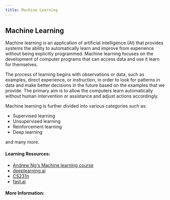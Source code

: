 ```yaml
---
title: Machine Learning
---
```


## Machine Learning
Machine learning is an application of artificial intelligence (AI) that provides systems the ability to automatically learn and improve from experience without being explicitly programmed. Machine learning focuses on the development of computer programs that can access data and use it learn for themselves.

The process of learning begins with observations or data, such as examples, direct experience, or instruction, in order to look for patterns in data and make better decisions in the future based on the examples that we provide. The primary aim is to allow the computers learn automatically without human intervention or assistance and adjust actions accordingly.

Machine learning is further divided into various categories such as:
* Supervised learning
* Unsupervised learning
* Reinforcement learning
* Deep learning

and many more.

#### Learning Resources:
* <a href="http://ml-class.org">Andrew Ng's Machine learning course</a>
* <a href="https://www.deeplearning.ai/">deeplearning.ai</a>
* <a href="http://cs231n.stanford.edu/">CS231n</a>
* <a href="http://course.fast.ai/">fast.ai</a>

#### More Information:
<!-- Please add any articles you think might be helpful to read before writing the article -->


